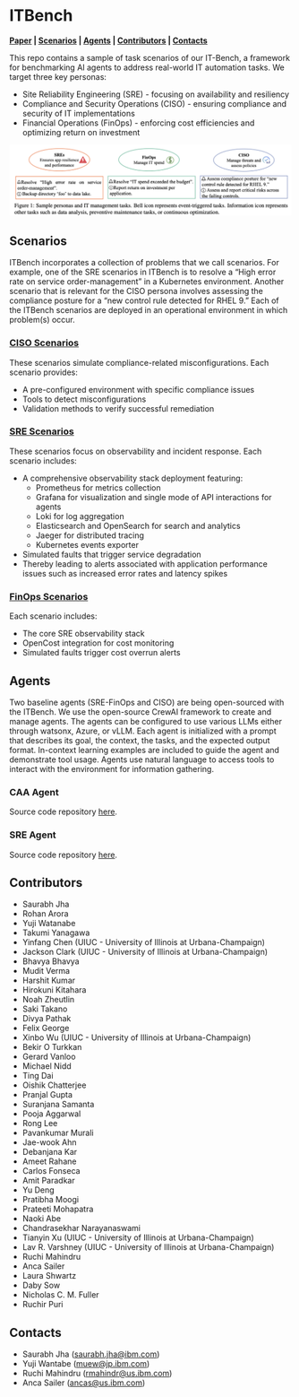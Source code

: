 # ITBench

**[Paper](./it_bench_arxiv.pdf) | [Scenarios](#scenarios) | [Agents](#agents) | [Contributors](#contributors) | [Contacts](#contacts)**

This repo contains a sample of task scenarios of our IT-Bench, a framework for benchmarking AI agents to address real-world IT automation tasks.
We target three key personas:
- Site Reliability Engineering (SRE) - focusing on availability and resiliency
- Compliance and Security Operations (CISO) - ensuring compliance and security of IT implementations
- Financial Operations (FinOps) - enforcing cost efficiencies and optimizing return on investment

![sample_tasks](./sample_it_tasks.png)

## Scenarios
ITBench incorporates a collection of problems that we call scenarios. For example, one of the SRE scenarios in ITBench is to resolve a “High error rate on service order-management” in a Kubernetes environment. Another scenario that is relevant for the CISO persona involves assessing the compliance posture for a “new control rule detected for RHEL 9.” Each of the ITBench scenarios are deployed in an operational environment in which problem(s) occur. 

### [CISO Scenarios](./ciso)
These scenarios simulate compliance-related misconfigurations. Each scenario provides:
- A pre-configured environment with specific compliance issues
- Tools to detect misconfigurations
- Validation methods to verify successful remediation

### [SRE Scenarios](./sre)
These scenarios focus on observability and incident response. Each scenario includes:
- A comprehensive observability stack deployment featuring:
  - Prometheus for metrics collection
  - Grafana for visualization and single mode of API interactions for agents 
  - Loki for log aggregation
  - Elasticsearch and OpenSearch for search and analytics
  - Jaeger for distributed tracing
  - Kubernetes events exporter
- Simulated faults that trigger service degradation
- Thereby leading to alerts associated with application performance issues such as increased error rates and latency spikes

### [FinOps Scenarios](./sre)
Each scenario includes:
- The core SRE observability stack
- OpenCost integration for cost monitoring
- Simulated faults trigger cost overrun alerts

## Agents
Two baseline agents (SRE-FinOps and CISO) are being open-sourced with the ITBench.
We use the open-source CrewAI framework to create and manage agents.
The agents can be configured to use various LLMs either through watsonx, Azure, or vLLM.
Each agent is initialized with a prompt that describes its goal, the context, the tasks, and the expected output format.
In-context learning examples are included to guide the agent and demonstrate tool usage.
Agents use natural language to access tools to interact with the environment for information gathering.

### CAA Agent
Source code repository [here](https://github.com/IBM/itbench-ciso-caa-agent).

### SRE Agent
Source code repository [here](https://github.com/IBM/itbench-sre-agent).

## Contributors
- Saurabh Jha
- Rohan Arora
- Yuji Watanabe
- Takumi Yanagawa
- Yinfang Chen (UIUC - University of Illinois at Urbana-Champaign)
- Jackson Clark (UIUC - University of Illinois at Urbana-Champaign)
- Bhavya Bhavya
- Mudit Verma
- Harshit Kumar
- Hirokuni Kitahara
- Noah Zheutlin
- Saki Takano
- Divya Pathak
- Felix George
- Xinbo Wu (UIUC - University of Illinois at Urbana-Champaign)
- Bekir O Turkkan
- Gerard Vanloo
- Michael Nidd
- Ting Dai
- Oishik Chatterjee
- Pranjal Gupta
- Suranjana Samanta
- Pooja Aggarwal
- Rong Lee
- Pavankumar Murali
- Jae-wook Ahn
- Debanjana Kar
- Ameet Rahane
- Carlos Fonseca
- Amit Paradkar
- Yu Deng
- Pratibha Moogi
- Prateeti Mohapatra
- Naoki Abe
- Chandrasekhar Narayanaswami
- Tianyin Xu (UIUC - University of Illinois at Urbana-Champaign)
- Lav R. Varshney (UIUC - University of Illinois at Urbana-Champaign)
- Ruchi Mahindru
- Anca Sailer
- Laura Shwartz
- Daby Sow
- Nicholas C. M. Fuller
- Ruchir Puri

## Contacts
- Saurabh Jha (saurabh.jha@ibm.com)
- Yuji Wantabe (muew@jp.ibm.com)
- Ruchi Mahindru (rmahindr@us.ibm.com)
- Anca Sailer (ancas@us.ibm.com)
